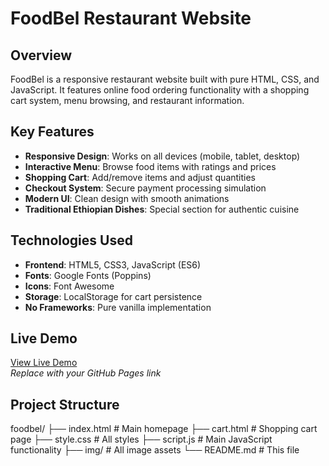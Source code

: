 # FoodBel Restaurant Website


## Overview

FoodBel is a responsive restaurant website built with pure HTML, CSS, and JavaScript. It features online food ordering functionality with a shopping cart system, menu browsing, and restaurant information.

## Key Features

- **Responsive Design**: Works on all devices (mobile, tablet, desktop)
- **Interactive Menu**: Browse food items with ratings and prices
- **Shopping Cart**: Add/remove items and adjust quantities
- **Checkout System**: Secure payment processing simulation
- **Modern UI**: Clean design with smooth animations
- **Traditional Ethiopian Dishes**: Special section for authentic cuisine

## Technologies Used

- **Frontend**: HTML5, CSS3, JavaScript (ES6)
- **Fonts**: Google Fonts (Poppins)
- **Icons**: Font Awesome
- **Storage**: LocalStorage for cart persistence
- **No Frameworks**: Pure vanilla implementation

## Live Demo

[View Live Demo](https://yourusername.github.io/foodbel)  
*Replace with your GitHub Pages link*

## Project Structure
foodbel/
├── index.html # Main homepage
├── cart.html # Shopping cart page
├── style.css # All styles
├── script.js # Main JavaScript functionality
├── img/ # All image assets
└── README.md # This file
